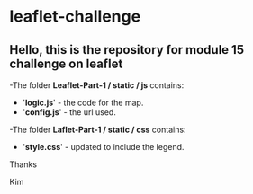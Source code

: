 # leaflet-challenge

## Hello, this is the repository for module 15 challenge on leaflet

-The folder **Leaflet-Part-1 / static / js** contains:
 - '**logic.js**' - the code for the map.
 - '**config.js**' - the url used.

 -The folder **Laflet-Part-1 / static / css** contains:
 - '**style.css**' - updated to include the legend.
 
Thanks

Kim